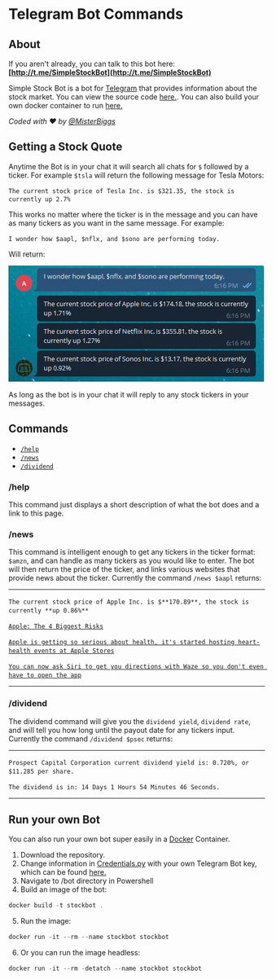 # Telegram Bot Commands

## About

If you aren't already, you can talk to this bot here: **[http://t.me/SimpleStockBot](http://t.me/SimpleStockBot)**

Simple Stock Bot is a bot for [Telegram](https://telegram.org/) that provides information about the stock market. You can view the source code [here.](https://gitlab.com/MisterBiggs/simple-telegram-bot). You can also build your own docker container to run [here.](#Build)

_Coded with ❤ by [@MisterBiggs](https://gitlab.com/MisterBiggs)_

## Getting a Stock Quote

Anytime the Bot is in your chat it will search all chats for `$` followed by a ticker. For example `$tsla` will return the following message for Tesla Motors:

```
The current stock price of Tesla Inc. is $321.35, the stock is currently up 2.7%
```

This works no matter where the ticker is in the message and you can have as many tickers as you want in the same message. For example:

```
I wonder how $aapl, $nflx, and $sono are performing today.
```

Will return:

![Conversation With Simple Telegram Bot](img\telegramBotTickerReply.png)

As long as the bot is in your chat it will reply to any stock tickers in your messages.

## Commands

- [`/help`](#/help)
- [`/news`](#/news)
- [`/dividend`](#/dividend)

### /help

This command just displays a short description of what the bot does and a link to this page.

### /news

This command is intelligent enough to get any tickers in the ticker format: `$amzn`, and can handle as many tickers as you would like to enter. The bot will then return the price of the ticker, and links various websites that provide news about the ticker. Currently the command `/news $aapl` returns:

---

`The current stock price of Apple Inc. is $**170.89**, the stock is currently **up 0.86%**`

[`Apple: The 4 Biggest Risks`](https://api.iextrading.com/1.0/stock/aapl/article/7171544094325661)

[`Apple is getting so serious about health, it's started hosting heart-health events at Apple Stores`](https://api.iextrading.com/1.0/stock/aapl/article/6966979968162641)

[`You can now ask Siri to get you directions with Waze so you don't even have to open the app`](https://api.iextrading.com/1.0/stock/aapl/article/7672481171984085)

---

### /dividend

The dividend command will give you the `dividend yield`, `dividend rate`, and will tell you how long until the payout date for any tickers input. Currently the command `/dividend $psec` returns:

---

`Prospect Capital Corporation current dividend yield is: 0.720%, or $11.285 per share.`

`The dividend is in: 14 Days 1 Hours 54 Minutes 46 Seconds.`

---

## Run your own Bot

You can also run your own bot super easily in a [Docker](https://hub.docker.com/) Container.

1. Download the repository.
2. Change information in [Credentials.py]() with your own Telegram Bot key, which can be found [here.]()
3. Navigate to /bot directory in Powershell
4. Build an image of the bot:

```powershell
docker build -t stockbot .
```

5. Run the image:

```powershell
docker run -it --rm --name stockbot stockbot
```

6. Or you can run the image headless:

```powershell
docker run -it --rm -detatch --name stockbot stockbot
```
